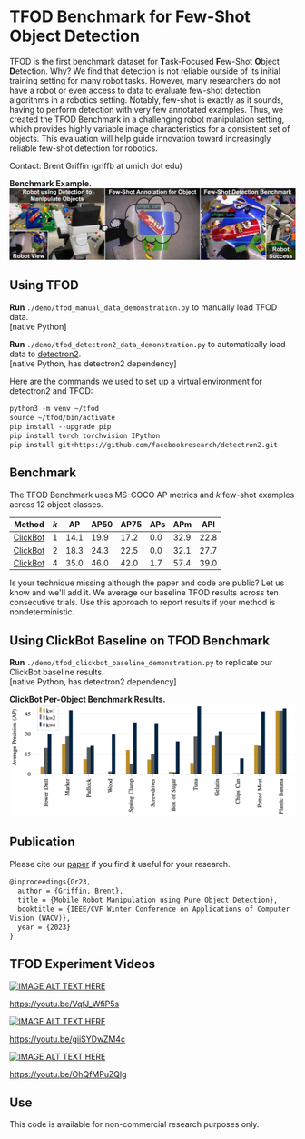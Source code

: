# TFOD Benchmark for Few-Shot Object Detection
TFOD is the first benchmark dataset for **T**ask-Focused **F**ew-Shot **O**bject **D**etection. Why? We find that detection is not reliable outside of its initial training setting for many robot tasks. However, many researchers do not have a robot or even access to data to evaluate few-shot detection algorithms in a robotics setting. Notably, few-shot is exactly as it sounds, having to perform detection with very few annotated examples. Thus, we created the TFOD Benchmark in a challenging robot manipulation setting, which provides highly variable image characteristics for a consistent set of objects. This evaluation will help guide innovation toward increasingly reliable few-shot detection for robotics.

Contact: Brent Griffin (griffb at umich dot edu)

__Benchmark Example.__
![alt text](./figure/tfod_overview.jpg?raw=true "Benchmark Example from Robot")

## Using TFOD

__Run__ ``./demo/tfod_manual_data_demonstration.py`` to manually load TFOD data. <br />
[native Python]

__Run__ ``./demo/tfod_detectron2_data_demonstration.py`` to automatically load data to [detectron2](https://github.com/facebookresearch/detectron2). <br />
[native Python, has detectron2 dependency]

Here are the commands we used to set up a virtual environment for detectron2 and TFOD:
```
python3 -m venv ~/tfod
source ~/tfod/bin/activate
pip install --upgrade pip
pip install torch torchvision IPython 
pip install git+https://github.com/facebookresearch/detectron2.git
```

## Benchmark

The TFOD Benchmark uses MS-COCO AP metrics and *k* few-shot examples across 12 object classes.

| Method | *k* | AP | AP50 | AP75 | APs | APm | APl |
| --------------- | --------------- | --------------- | --------------- | --------------- | --------------- | --------------- | --------------- |
| [ClickBot](https://openaccess.thecvf.com/content/WACV2023/html/Griffin_Mobile_Robot_Manipulation_Using_Pure_Object_Detection_WACV_2023_paper.html "Paper") | 1 | 14.1 | 19.9 | 17.2 | 0.0 | 32.9 | 22.8 |
| [ClickBot](https://openaccess.thecvf.com/content/WACV2023/html/Griffin_Mobile_Robot_Manipulation_Using_Pure_Object_Detection_WACV_2023_paper.html "Paper") | 2 | 18.3 | 24.3 | 22.5 | 0.0 | 32.1 | 27.7 |
| [ClickBot](https://openaccess.thecvf.com/content/WACV2023/html/Griffin_Mobile_Robot_Manipulation_Using_Pure_Object_Detection_WACV_2023_paper.html "Paper") | 4 | 35.0 | 46.0 | 42.0 | 1.7 | 57.4 | 39.0 |

Is your technique missing although the paper and code are public? Let us know and we'll add it. We average our baseline TFOD results across ten consecutive trials. Use this approach to report results if your method is nondeterministic.

## Using ClickBot Baseline on TFOD Benchmark

__Run__ ``./demo/tfod_clickbot_baseline_demonstration.py`` to replicate our ClickBot baseline results. <br />
[native Python, has detectron2 dependency]

__ClickBot Per-Object Benchmark Results.__
![alt text](./figure/clickbot_baseline.jpg?raw=true "ClickBot Per-Object Results")

## Publication
 Please cite our [paper](https://openaccess.thecvf.com/content/WACV2023/html/Griffin_Mobile_Robot_Manipulation_Using_Pure_Object_Detection_WACV_2023_paper.html "Mobile Robot Manipulation using Pure Object Detection") if you find it useful for your research.
 ```
 @inproceedings{Gr23,
   author = {Griffin, Brent},
   title = {Mobile Robot Manipulation using Pure Object Detection},
   booktitle = {IEEE/CVF Winter Conference on Applications of Computer Vision (WACV)},
   year = {2023}
 }
 ```

## TFOD Experiment Videos

[![IMAGE ALT TEXT HERE](https://img.youtube.com/vi/VqfJ_WfiP5s/0.jpg)](https://youtu.be/VqfJ_WfiP5s)

https://youtu.be/VqfJ_WfiP5s

[![IMAGE ALT TEXT HERE](https://img.youtube.com/vi/giiSYDwZM4c/0.jpg)](https://youtu.be/giiSYDwZM4c)

https://youtu.be/giiSYDwZM4c
 
[![IMAGE ALT TEXT HERE](https://img.youtube.com/vi/OhQfMPuZQlg/0.jpg)](https://youtu.be/OhQfMPuZQlg)
 
https://youtu.be/OhQfMPuZQlg

## Use

This code is available for non-commercial research purposes only.
